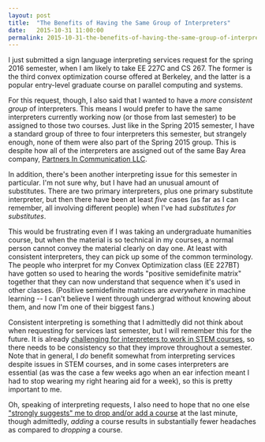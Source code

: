 ```yaml
---
layout: post
title:  "The Benefits of Having the Same Group of Interpreters"
date:   2015-10-31 11:00:00
permalink: 2015-10-31-the-benefits-of-having-the-same-group-of-interpreters/
---
```



I just submitted a sign language interpreting services request for the spring 2016 semester, when I
am likely to take EE 227C and CS 267. The former is the third convex optimization course offered at
Berkeley, and the latter is a popular entry-level graduate course on parallel computing and systems.

For this request, though, I also said that I wanted to have a *more consistent group* of
interpreters. This means I would prefer to have the same interpreters currently working now (or
those from last semester) to be assigned to those two courses. Just like in the Spring 2015
semester, I have a standard group of three to four interpreters this semester, but strangely enough,
none of them were also part of the Spring 2015 group.  This is despite how all of the interpreters
are assigned out of the same Bay Area company, [Partners In Communication
LLC](http://partnersincommunicationllc.com/).

In addition, there's been another interpreting issue for this semester in particular. I'm not sure
why, but I have had an unusual amount of substitutes.  There are two primary interpreters, plus one
primary substitute interpreter, but then there have been at least *five* cases (as far as I can
remember, all involving different people) when I've had *substitutes for substitutes*.

This would be frustrating even if I was taking an undergraduate humanities course, but when the
material is so technical in my courses, a normal person cannot convey the material clearly on day
one. At least with consistent interpreters, they can pick up some of the common terminology.  The
people who interpret for my Convex Optimization class (EE 227BT) have gotten so used to hearing the
words "positive semidefinite matrix" together that they can now understand that sequence when it's
used in other classes. (Positive semidefinite matrices are *everywhere* in machine learning -- I
can't believe I went through undergrad without knowing about them, and now I'm one of their biggest
fans.)

Consistent interpreting is something that I admittedly did not think about when requesting for
services last semester, but I will remember this for the future. It is already [challenging
for interpreters to work in STEM
courses](http://danieltakeshi.github.io/2012/02/04/technical-term-dilemma/), so there needs to be
consistency so that they improve throughout a semester. Note that in general, I *do* benefit
somewhat from interpreting services despite issues in STEM courses, and in some cases interpreters
are essential (as was the case a few weeks ago when an ear infection meant I had to stop wearing my
right hearing aid for a week), so this is pretty important to me.

Oh, speaking of interpreting requests, I also need to hope that no one else ["strongly suggests" me
to drop and/or add a
course](http://danieltakeshi.github.io/2015/04/25/why-its-difficult-for-me-to-drop-classes/) at the
last minute, though admittedly, *adding* a course results in substantially fewer headaches as
compared to *dropping* a course.


